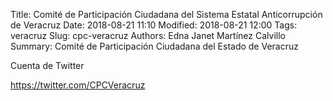 Title: Comité de Participación Ciudadana del Sistema Estatal Anticorrupción de Veracruz
Date: 2018-08-21 11:10
Modified: 2018-08-21 12:00
Tags: veracruz
Slug: cpc-veracruz
Authors: Edna Janet Martínez Calvillo
Summary: Comité de Participación Ciudadana del Estado de Veracruz

Cuenta de Twitter

<https://twitter.com/CPCVeracruz>
 

